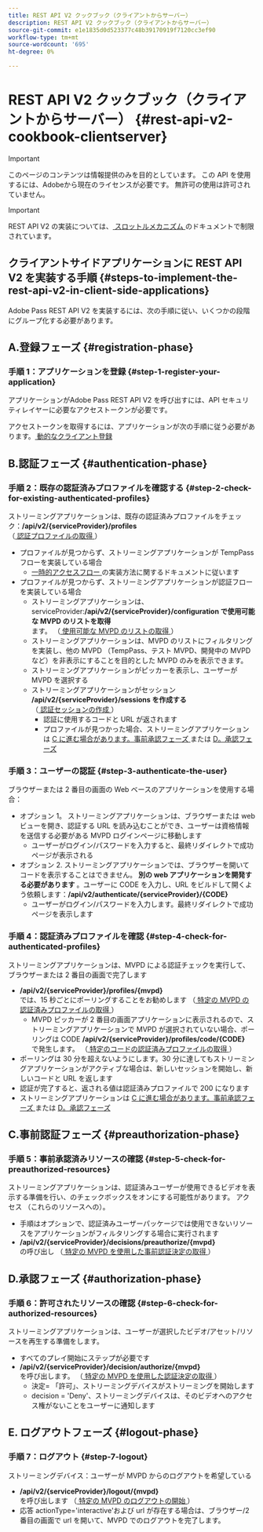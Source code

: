 ```yaml
---
title: REST API V2 クックブック（クライアントからサーバー）
description: REST API V2 クックブック（クライアントからサーバー）
source-git-commit: e1e1835d0d523377c48b39170919f7120cc3ef90
workflow-type: tm+mt
source-wordcount: '695'
ht-degree: 0%

---
```



# REST API V2 クックブック（クライアントからサーバー） {#rest-api-v2-cookbook-clientserver}

>[!IMPORTANT]
>
> このページのコンテンツは情報提供のみを目的としています。 この API を使用するには、Adobeから現在のライセンスが必要です。 無許可の使用は許可されていません。

>[!IMPORTANT]
>
> REST API V2 の実装については、[ スロットルメカニズム ](/help/authentication/throttling-mechanism.md) のドキュメントで制限されています。

## クライアントサイドアプリケーションに REST API V2 を実装する手順 {#steps-to-implement-the-rest-api-v2-in-client-side-applications}

Adobe Pass REST API V2 を実装するには、次の手順に従い、いくつかの段階にグループ化する必要があります。

## A.登録フェーズ {#registration-phase}

### 手順 1：アプリケーションを登録 {#step-1-register-your-application}

アプリケーションがAdobe Pass REST API V2 を呼び出すには、API セキュリティレイヤーに必要なアクセストークンが必要です。

アクセストークンを取得するには、アプリケーションが次の手順に従う必要があります。[ 動的なクライアント登録 ](../../dcr-api/apis/dynamic-client-registration-apis-retrieve-access-token.md)

## B.認証フェーズ {#authentication-phase}

### 手順 2：既存の認証済みプロファイルを確認する {#step-2-check-for-existing-authenticated-profiles}

ストリーミングアプリケーションは、既存の認証済みプロファイルをチェック：<b>/api/v2/{serviceProvider}/profiles</b><br>
（[ 認証プロファイルの取得 ](../apis/profiles-apis/rest-api-v2-profiles-apis-retrieve-profiles.md)）

* プロファイルが見つからず、ストリーミングアプリケーションが TempPass フローを実装している場合
   * [ 一時的アクセスフロー ](../flows/temporary-access-flows/rest-api-v2-access-temporary-flows.md) の実装方法に関するドキュメントに従います
* プロファイルが見つからず、ストリーミングアプリケーションが認証フローを実装している場合
   * ストリーミングアプリケーションは、serviceProvider:<b>/api/v2/{serviceProvider}/configuration で使用可能な MVPD のリストを取得 </b><br> ます。
（[ 使用可能な MVPD のリストの取得 ](../apis/configuration-apis/rest-api-v2-configuration-apis-retrieve-configuration-for-specific-service-provider.md)）
   * ストリーミングアプリケーションは、MVPD のリストにフィルタリングを実装し、他の MVPD （TempPass、テスト MVPD、開発中の MVPD など）を非表示にすることを目的とした MVPD のみを表示できます。
   * ストリーミングアプリケーションがピッカーを表示し、ユーザーが MVPD を選択する
   * ストリーミングアプリケーションがセッション <b>/api/v2/{serviceProvider}/sessions を作成する </b><br>
（[ 認証セッションの作成 ](../apis/sessions-apis/rest-api-v2-sessions-apis-create-authentication-session.md)） <br>
      * 認証に使用するコードと URL が返されます
      * プロファイルが見つかった場合、ストリーミングアプリケーションは <a href="#preauthorization-phase">C に進む場合があります。事前承認フェーズ </a> または <a href="#authorization-phase">D。承認フェーズ </a>

### 手順 3：ユーザーの認証 {#step-3-authenticate-the-user}

ブラウザーまたは 2 番目の画面の Web ベースのアプリケーションを使用する場合：

* オプション 1。 ストリーミングアプリケーションは、ブラウザーまたは web ビューを開き、認証する URL を読み込むことができ、ユーザーは資格情報を送信する必要がある MVPD ログインページに移動します
   * ユーザーがログイン/パスワードを入力すると、最終リダイレクトで成功ページが表示される
* オプション 2. ストリーミングアプリケーションでは、ブラウザーを開いてコードを表示することはできません。 <b> 別の web アプリケーションを開発する必要があります </b>。ユーザーに CODE を入力し、URL をビルドして開くよう依頼します：<b>/api/v2/authenticate/{serviceProvider}/{CODE}</b>
   * ユーザーがログイン/パスワードを入力します。最終リダイレクトで成功ページを表示します

### 手順 4：認証済みプロファイルを確認 {#step-4-check-for-authenticated-profiles}

ストリーミングアプリケーションは、MVPD による認証チェックを実行して、ブラウザーまたは 2 番目の画面で完了します

* <b>/api/v2/{serviceProvider}/profiles/{mvpd}</b><br> では、15 秒ごとにポーリングすることをお勧めします
（[ 特定の MVPD の認証済みプロファイルの取得 ](../apis/profiles-apis/rest-api-v2-profiles-apis-retrieve-profile-for-specific-mvpd.md)）
   * MVPD ピッカーが 2 番目の画面アプリケーションに表示されるので、ストリーミングアプリケーションで MVPD が選択されていない場合、ポーリングは CODE <b>/api/v2/{serviceProvider}/profiles/code/{CODE}</b><br> で発生します。
（[ 特定のコードの認証済みプロファイルの取得 ](../apis/profiles-apis/rest-api-v2-profiles-apis-retrieve-profile-for-specific-code.md)）
* ポーリングは 30 分を超えないようにします。30 分に達してもストリーミングアプリケーションがアクティブな場合は、新しいセッションを開始し、新しいコードと URL を返します
* 認証が完了すると、返される値は認証済みプロファイルで 200 になります
* ストリーミングアプリケーションは <a href="#preauthorization-phase">C に進む場合があります。事前承認フェーズ </a> または <a href="#authorization-phase">D。承認フェーズ </a>

## C.事前認証フェーズ {#preauthorization-phase}

### 手順 5：事前承認済みリソースの確認 {#step-5-check-for-preauthorized-resources}

ストリーミングアプリケーションは、認証済みユーザーが使用できるビデオを表示する準備を行い、のチェックボックスをオンにする可能性があります。
アクセス （これらのリソースへの）。

* 手順はオプションで、認証済みユーザーパッケージでは使用できないリソースをアプリケーションがフィルタリングする場合に実行されます
* <b>/api/v2/{serviceProvider}/decisions/preauthorize/{mvpd}</b><br> の呼び出し
（[ 特定の MVPD を使用した事前認証決定の取得 ](../apis/decisions-apis/rest-api-v2-decisions-apis-retrieve-preauthorization-decisions-using-specific-mvpd.md)）

## D.承認フェーズ {#authorization-phase}

### 手順 6：許可されたリソースの確認 {#step-6-check-for-authorized-resources}

ストリーミングアプリケーションは、ユーザーが選択したビデオ/アセット/リソースを再生する準備をします。

* すべてのプレイ開始にステップが必要です
* <b>/api/v2/{serviceProvider}/decision/authorize/{mvpd}</b><br> を呼び出します。
（[ 特定の MVPD を使用した認証決定の取得 ](../apis/decisions-apis/rest-api-v2-decisions-apis-retrieve-authorization-decisions-using-specific-mvpd.md)）
   * 決定= 「許可」、ストリーミングデバイスがストリーミングを開始します
   * decision = &#39;Deny&#39;、ストリーミングデバイスは、そのビデオへのアクセス権がないことをユーザーに通知します

## E. ログアウトフェーズ {#logout-phase}

### 手順 7：ログアウト {#step-7-logout}

ストリーミングデバイス：ユーザーが MVPD からのログアウトを希望している

* <b>/api/v2/{serviceProvider}/logout/{mvpd}</b><br> を呼び出します
（[ 特定の MVPD のログアウトの開始 ](../apis/logout-apis/rest-api-v2-logout-apis-initiate-logout-for-specific-mvpd.md)）
* 応答 actionType=&#39;interactive&#39;および url が存在する場合は、ブラウザー/2 番目の画面で url を開いて、MVPD でのログアウトを完了します。
